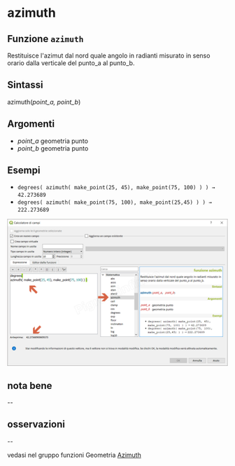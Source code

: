 # azimuth

## Funzione `azimuth`

Restituisce l'azimut dal nord quale angolo in radianti misurato in senso orario dalla verticale del punto\_a al punto\_b.

## Sintassi

azimuth\(_point\_a, point\_b_\)

## Argomenti

* _point\_a_ geometria punto
* _point\_b_ geometria punto

## Esempi

* `degrees( azimuth( make_point(25, 45), make_point(75, 100) ) ) → 42.273689`
* `degrees( azimuth( make_point(75, 100), make_point(25,45) ) ) → 222.273689`

![](../../../.gitbook/assets/azimuth1.png)

## nota bene

--

## osservazioni

--

vedasi nel gruppo funzioni Geometria [Azimuth](https://github.com/pigreco/HfcQGIS/tree/852bbb62a0d5b7739914d4de0ea5b1ebbb5d81d1/gr_funzioni/geometria/azimuth.md)

